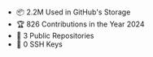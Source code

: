 <!--START_SECTION:github-data-->
<ul>
<li>📦 2.2M Used in GitHub's Storage</li>
<li>🏆 826 Contributions in the Year 2024</li>
<li>📜 3 Public Repositories</li>
<li>🔑 0 SSH Keys</li>
</ul>
<!--END_SECTION:github-data-->
